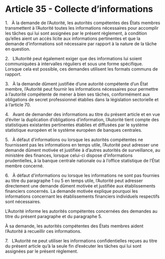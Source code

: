 # Article 35 - Collecte d’informations


1.   À la demande de l’Autorité, les autorités compétentes des États membres transmettent à l’Autorité toutes les informations nécessaires pour accomplir les tâches qui lui sont assignées par le présent règlement, à condition qu’elles aient un accès licite aux informations pertinentes et que la demande d’informations soit nécessaire par rapport à la nature de la tâche en question.

2.   L’Autorité peut également exiger que des informations lui soient communiquées à intervalles réguliers et sous une forme spécifique. Lorsque cela est possible, ces demandes utilisent les formats communs de rapport.

3.   À la demande dûment justifiée d’une autorité compétente d’un État membre, l’Autorité peut fournir les informations nécessaires pour permettre à l’autorité compétente de mener à bien ses tâches, conformément aux obligations de secret professionnel établies dans la législation sectorielle et à l’article 70.

4.   Avant de demander des informations au titre du présent article et en vue d’éviter la duplication d’obligations d’information, l’Autorité tient compte des statistiques existantes pertinentes établies et diffusées par le système statistique européen et le système européen de banques centrales.

5.   À défaut d’informations ou lorsque les autorités compétentes ne fournissent pas les informations en temps utile, l’Autorité peut adresser une demande dûment motivée et justifiée à d’autres autorités de surveillance, au ministère des finances, lorsque celui-ci dispose d’informations prudentielles, à la banque centrale nationale ou à l’office statistique de l’État membre concerné.

6.   À défaut d’informations ou lorsque les informations ne sont pas fournies au titre du paragraphe 1 ou 5 en temps utile, l’Autorité peut adresser directement une demande dûment motivée et justifiée aux établissements financiers concernés. La demande motivée explique pourquoi les informations concernant les établissements financiers individuels respectifs sont nécessaires.

L’Autorité informe les autorités compétentes concernées des demandes au titre du présent paragraphe et du paragraphe 5.

À sa demande, les autorités compétentes des États membres aident l’Autorité à recueillir ces informations.

7.   L’Autorité ne peut utiliser les informations confidentielles reçues au titre du présent article qu’à la seule fin d’exécuter les tâches qui lui sont assignées par le présent règlement.
